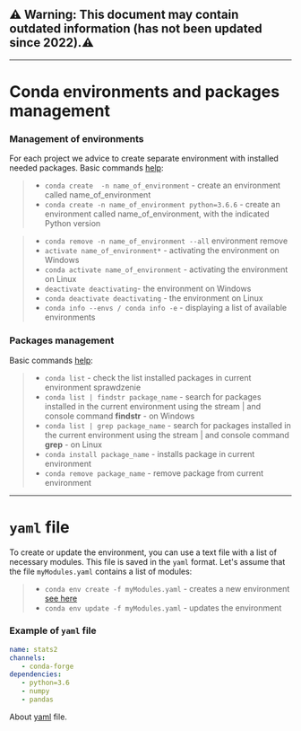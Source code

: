 ## ⚠️ **Warning:** This document may contain outdated information (has not been updated since 2022).⚠️ 


---


# Conda environments and packages management

### Management of environments

For each project we advice to create separate environment with installed needed packages. Basic commands [help]( https://conda.io/docs/user-guide/tasks/manage-environments.html):

  >- `conda create  -n name_of_environment` - create an environment called name_of_environment
  >- `conda create -n name_of_environment python=3.6.6` - create an environment called name_of_environment, with the indicated Python version
  
  >- `conda remove -n name_of_environment --all` environment remove
  >- `activate name_of_environment*` - activating the environment on Windows
  >- `conda activate name_of_environment` - activating the environment on Linux
  >- `deactivate deactivating`- the environment on Windows
  >- `conda deactivate deactivating` - the environment on Linux
  >- `conda info --envs / conda info -e` - displaying a list of available environments
       

### Packages management

Basic commands [help](https://docs.conda.io/projects/conda/en/latest/user-guide/tasks/manage-pkgs.html):

  >- `conda list` - check the list installed packages in current environment sprawdzenie  
  >- `conda list | findstr package_name` - search for packages installed in the current environment using the stream | and console command **findstr** - on Windows  
  >- `conda list | grep package_name` - search for packages installed in the current environment using the stream | and console command **grep** - on Linux  
  >- `conda install package_name` - installs package in current environment  
  >- `conda remove package_name` - remove package from current environment  
---


# `yaml` file 

To create or update the environment, you can use a text file with a list of necessary modules. This file is saved in the `yaml` format. Let's assume that the file `myModules.yaml` contains a list of modules:

  >- `conda env create -f myModules.yaml` - creates a new environment [see here](https://docs.conda.io/projects/conda/en/latest/user-guide/tasks/manage-environments.html#creating-an-environment-from-an-environment-yml-file)
  >- `conda env update -f myModules.yaml` - updates the environment


### Example of `yaml` file

```yaml
name: stats2
channels:
   - conda-forge
dependencies:  
   - python=3.6
   - numpy
   - pandas
```

About [yaml](https://en.wikipedia.org/wiki/YAML) file.

